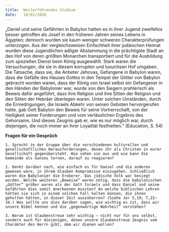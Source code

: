 ```yaml
---
title:  Weiterführendes Studium
date:   10/01/2020
---
```


„Daniel und seine Gefährten in Babylon hatten es in ihrer Jugend zweifellos besser getroffen als Josef in den früheren Jahren seines Lebens in Ägypten; dennoch wurden sie kaum weniger schweren Charakterprüfungen unterzogen. Aus der vergleichsweisen Einfachheit ihrer judäischen Heimat wurden diese Jugendlichen adliger Abstammung in die prächtigste Stadt an den Hof von deren größten Monarchen transportiert und für die Ausbildung zum speziellen Dienst beim König ausgewählt. Stark waren die Versuchungen, die sie in diesem korrupten und luxuriösen Hof umgaben. Die Tatsache, dass sie, die Anbeter Jehovas, Gefangene in Babylon waren, dass die Gefäße des Hauses Gottes in den Tempel der Götter von Babylon gebracht worden ­waren, dass der König von Israel selbst ein Gefangener in den Händen der Babylonier war, wurde von den Siegern prahlerisch als Beweis dafür angeführt, dass ihre Religion und ihre Sitten der Religion und den Sitten der Hebräer überlegen waren. Unter solchen Umständen, durch die Erniedrigungen, die Israels Abkehr von seinen Geboten hervorgerufen hatte, gab Gott Babylon den Beweis für seine Vorherrschaft, von der Heiligkeit seiner Forderungen und vom verlässlichen Ergebnis des Gehorsams. Und dieses Zeugnis gab er, wie es nur möglich war, durch diejenigen, die noch immer an ihrer Loyalität festhielten.“ (Education, S. 54)

**Fragen für ein Gespräch**

`1. Sprecht in der Gruppe über die verschiedenen kulturellen und gesellschaftlichen Herausforderungen, denen ihr als Christen in eurer Gesellschaft gegenübersteht. Wie sehen sie aus und wie kann die Gemeinde als Ganzes lernen, darauf zu reagieren?`

`2. Denkt darüber nach, wie einfach es für Daniel und die anderen gewesen wäre, in ihrem Glauben Kompromisse einzugehen. Schließlich waren die Babylonier die Eroberer. Das jüdische Volk war besiegt worden. Welche weiteren „Beweise“ waren nötig, dass die babylonischen „Götter“ größer waren als der Gott Israels und dass Daniel und seine Gefährten dies somit anerkennen mussten? An welche biblischen Lehren hätten sie sich in einem solchen Fall halten können, die ihnen geholfen hätten, in dieser Zeit auszuharren? (Siehe Jer 5,19; 7,22–34.) Was sollte uns dies darüber sagen, wie wichtig es ist, dass wir unsere Bibel kennen und die „gegenwärtige Wahrheit“ verstehen?`

`3. Warum ist Glaubenstreue sehr wichtig – nicht nur für uns selbst, sondern auch für diejenigen, denen unsere Glaubenstreue Zeugnis vom Charakter des Herrn gibt, dem wir dienen wollen?`